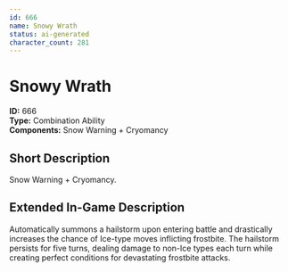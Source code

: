 ```yaml
---
id: 666
name: Snowy Wrath
status: ai-generated
character_count: 281
---
```


# Snowy Wrath

**ID:** 666  
**Type:** Combination Ability  
**Components:** Snow Warning + Cryomancy

## Short Description
Snow Warning + Cryomancy.

## Extended In-Game Description
Automatically summons a hailstorm upon entering battle and drastically increases the chance of Ice-type moves inflicting frostbite. The hailstorm persists for five turns, dealing damage to non-Ice types each turn while creating perfect conditions for devastating frostbite attacks.